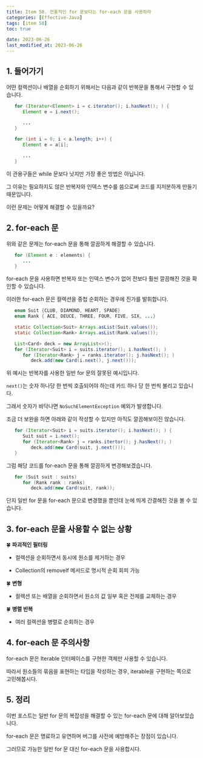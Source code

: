 ```yaml
---
title: Item 58. 전통적인 for 문보다는 for-each 문을 사용하라
categories: [Effective-Java]
tags: [item 58]
toc: true

date: 2023-06-26
last_modified_at: 2023-06-26
---
```


## 1. 들어가기

어떤 컬렉션이나 배열을 순회하기 위해서는 다음과 같이 반복문을 통해서 구현할 수 있습니다.

```java
   for (Iterator<Element> i = c.iterator(); i.hasNext(); ) {
      Element e = i.next();

      ...
   }
```

```java
   for (int i = 0; i < a.length; i++) {
      Element e = a[i];

      ...
   }
```

이 관용구들은 while 문보다 낫지만 가장 좋은 방법은 아닙니다.

그 이유는 필요하지도 않은 반복자와 인덱스 변수를 씀으로써 코드를 지저분하게 만들기 때문입니다.

이런 문제는 어떻게 해결할 수 있을까요?

## 2. for-each 문

위와 같은 문제는 for-each 문을 통해 깔끔하게 해결할 수 있습니다.

```java
   for (Element e : elements) {
      ...
   }
```

for-each 문을 사용하면 반복자 또는 인덱스 변수가 없어 전보다 훨씬 깔끔해진 것을 확인할 수 있습니다.

이러한 for-each 문은 컬렉션을 중첩 순회하는 경우에 진가를 발휘합니다.

```java
   enum Suit {CLUB, DIAMOND, HEART, SPADE}
   enum Rank { ACE, DEUCE, THREE, FOUR, FIVE, SIX, ...}

   static Collection<Suit> Arrays.asList(Suit.values());
   static Collection<Rank> Arrays.asList(Rank.values());

   List<Card> deck = new ArrayList<>();
   for (Iterator<Suit> i = suits.iterator(); i.hasNext(); )
      for (Iterator<Rank> j = ranks.iterator(); j.hasNext(); )
         deck.add(new Card(i.next(), j.next()));
```

위 예시는 반복자를 사용한 일반 for 문의 잘못된 예시입니다.

`next()`는 숫자 하나당 한 번씩 호출되어야 하는데 카드 하나 당 한 번씩 불리고 있습니다. 

그래서 숫자가 바닥나면 `NoSuchElementException` 예외가 발생합니다.

조금 더 보완을 하면 아래와 같이 작성할 수 있지만 아직도 깔끔해보이진 않습니다.

```java
   for (Iterator<Suit> i = suits.iterator(); i.hasNext(); ) {
      Suit suit = i.next();
      for (Iterator<Rank> j = ranks.itertor(); j.hasNext(); )
         deck.add(new Card(suit, j.next()));
   }
```

그럼 해당 코드를 for-each 문을 통해 깔끔하게 변경해보겠습니다.

```java
   for (Suit suit : suits)
      for (Rank rank : ranks)
         deck.add(new Card(suit, rank));
```

단지 일반 for 문을 for-each 문으로 변경했을 뿐인데 눈에 띄게 간결해진 것을 볼 수 있습니다.

## 3. for-each 문을 사용할 수 없는 상황

🍀 **파괴적인 필터링**

   * 컬렉션을 순회하면서 동시에 원소를 제거하는 경우

   * Collection의 removeIf 메서드로 명시적 순회 회피 가능

🍀 **변형**

   * 컬렉션 또는 배열을 순회하면서 원소의 값 일부 혹은 전체를 교체하는 경우

🍀 **병렬 반복**

   * 여러 컬렉션을 병렬로 순회하는 경우

## 4. for-each 문 주의사항

for-each 문은 Iterable 인터페이스를 구현한 객체만 사용할 수 있습니다.

따라서 원소들의 묶음을 표현하는 타입을 작성하는 경우, iterable을 구현하는 쪽으로 고민해봅시다.

## 5. 정리

이번 포스트는 일반 for 문의 복잡성을 해결할 수 있는 for-each 문에 대해 알아보았습니다.

for-each 문은 명료하고 유연하며 버그를 사전에 예방해주는 장점이 있습니다.

그러므로 가능한 일반 for 문 대신 for-each 문을 사용합시다.